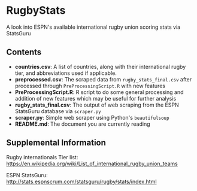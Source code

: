# RugbyStats
A look into ESPN's available international rugby union scoring stats via StatsGuru

## Contents
* __countries.csv__: A list of countries, along with their international rugby tier, and abbreviations used if applicable.
* __preprocessed.csv__: The scraped data from `rugby_stats_final.csv` after processed through `PreProcessingScript.R` with new features
* __PreProcessingScript.R__: R script to do some general processing and addition of new features which may be useful for further analysis
* __rugby_stats_final.csv__: The output of web scraping from the ESPN StatsGuru database via `scraper.py`
* __scraper.py__: Simple web scraper using Python's `beautifulsoup`
* __README.md__: The document you are currently reading

## Supplemental Information
Rugby internationals Tier list:
https://en.wikipedia.org/wiki/List_of_international_rugby_union_teams

ESPN StatsGuru:
http://stats.espnscrum.com/statsguru/rugby/stats/index.html
